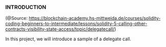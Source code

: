 ### INTRODUCTION

(@Source: https://blockchain-academy.hs-mittweida.de/courses/solidity-coding-beginners-to-intermediate/lessons/solidity-5-calling-other-contracts-visibility-state-access/topic/delegatecall/)

In this project, we will introduce a sample of a delegate call. 